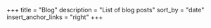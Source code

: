 +++
title = "Blog"
description = "List of blog posts"
sort_by = "date"
insert_anchor_links = "right"
+++
